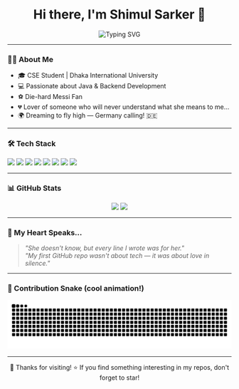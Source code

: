 <h1 align="center">Hi there, I'm Shimul Sarker 👋</h1>

<p align="center">
  <img src="https://readme-typing-svg.herokuapp.com?font=Fira+Code&pause=1000&center=true&vCenter=true&multiline=true&width=500&height=100&lines=I+code+like+I+breathe...;Silently%2C+consistently%2C+for+her.;But+she+doesn%E2%80%99t+know+I+exist+%F0%9F%92%94" alt="Typing SVG" />
</p>

---

### 🧑‍💻 About Me
- 🎓 CSE Student | Dhaka International University  
- 💻 Passionate about Java & Backend Development  
- ⚽ Die-hard Messi Fan  
- 💔 Lover of someone who will never understand what she means to me...  
- 🌍 Dreaming to fly high — Germany calling! 🇩🇪

---

### 🛠️ Tech Stack
<p>
  <img src="https://img.shields.io/badge/Java-ED8B00?style=for-the-badge&logo=java&logoColor=white"/>
  <img src="https://img.shields.io/badge/C-A8B9CC?style=for-the-badge&logo=c&logoColor=black"/>
  <img src="https://img.shields.io/badge/C++-00599C?style=for-the-badge&logo=c%2B%2B&logoColor=white"/>
  <img src="https://img.shields.io/badge/Python-3776AB?style=for-the-badge&logo=python&logoColor=white"/>
  <img src="https://img.shields.io/badge/HTML5-E34F26?style=for-the-badge&logo=html5&logoColor=white"/>
  <img src="https://img.shields.io/badge/CSS3-1572B6?style=for-the-badge&logo=css3&logoColor=white"/>
  <img src="https://img.shields.io/badge/JavaScript-F7DF1E?style=for-the-badge&logo=javascript&logoColor=black"/>
  <img src="https://img.shields.io/badge/MySQL-4479A1?style=for-the-badge&logo=mysql&logoColor=white"/>
</p>

---

### 📊 GitHub Stats
<p align="center">
  <img src="https://github-readme-stats.vercel.app/api?username=shimulsarker10&show_icons=true&theme=tokyonight" height="170">
  <img src="https://github-readme-stats.vercel.app/api/top-langs/?username=shimulsarker10&layout=compact&theme=tokyonight" height="170">
</p>

---

### 🖤 My Heart Speaks...
> *"She doesn't know, but every line I wrote was for her."*  
> *"My first GitHub repo wasn't about tech — it was about love in silence."*
---

### 🐍 Contribution Snake (cool animation!)
![snake gif](https://github.com/shimulsarker10/shimulsarker10/blob/output/github-contribution-grid-snake.svg)

---
<p align="center">
  🧡 Thanks for visiting!  
  ⭐ If you find something interesting in my repos, don't forget to star!
</p>
